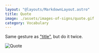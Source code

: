 ```yaml
---
layout: "@layouts/MarkdownLayout.astro"
title: Quote
image: ./assets/images-of-signs/quote.gif
category: Vocabulary
---
```


Same gesture as ["title"](./title), but do it twice.

![Quote](@signs/quote.gif)
